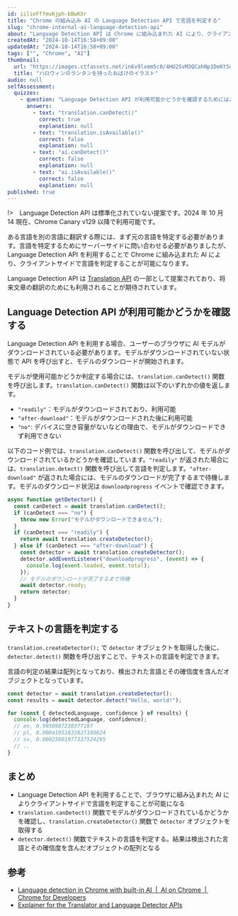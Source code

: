 ```yaml
---
id: iilieFffmvKjph-bBwKXr
title: "Chrome の組み込み AI の Language Detection API で言語を判定する"
slug: "chrome-internal-ai-language-detection-api"
about: "Language Detection API は Chrome に組み込まれた AI により、クライアントサイドで言語を判定するための提案です。この API を利用することで、テキストの言語を判定することが可能になります。"
createdAt: "2024-10-14T16:58+09:00"
updatedAt: "2024-10-14T16:58+09:00"
tags: ["", "Chrome", "AI"]
thumbnail:
  url: "https://images.ctfassets.net/in6v9lxmm5c8/4HU2SvM3QCahNp1DeKtSdG/211aa4dde7f5ca4499f879c6c687d6d8/halloween-lanthanum-ghost_20763-768x729.png"
  title: "ハロウィンのランタンを持ったおばけのイラスト"
audio: null
selfAssessment:
  quizzes:
    - question: "Language Detection API が利用可能かどうかを確認するためにはどの関数を呼び出すか？"
      answers:
        - text: "translation.canDetect()"
          correct: true
          explanation: null
        - text: "translation.isAvailable()"
          correct: false
          explanation: null
        - text: "ai.canDetect()"
          correct: false
          explanation: null
        - text: "ai.isAvailable()"
          correct: false
          explanation: null
published: true
---
```

!>　Language Detection API は標準化されていない提案です。2024 年 10 月 14 現在、Chrome Canary v129 以降で利用可能です。

ある言語を別の言語に翻訳する際には、まず元の言語を特定する必要があります。言語を特定するためにサーバーサイドに問い合わせる必要がありましたが、Language Detection API を利用することで Chrome に組み込まれた AI により、クライアントサイドで言語を判定することが可能になります。

Language Detection API は [Translation API](https://github.com/WICG/translation-api) の一部として提案されており、将来文章の翻訳のためにも利用されることが期待されています。

## Language Detection API が利用可能かどうかを確認する

Language Detection API を利用する場合、ユーザーのブラウザに AI モデルがダウンロードされている必要があります。モデルがダウンロードされていない状態で API を呼び出すと、モデルのダウンロードが開始されます。

モデルが使用可能かどうか判定する場合には、`translation.canDetect()` 関数を呼び出します。`translation.canDetect()` 関数は以下のいずれかの値を返します。

- `"readily"`：モデルがダウンロードされており、利用可能
- `"after-download"`：モデルがダウンロードされた後に利用可能
- `"no"`: デバイスに空き容量がないなどの理由で、モデルがダウンロードできず利用できない

以下のコード例では、`translation.canDetect()` 関数を呼び出して、モデルがダウンロードされているかどうかを確認しています。`"readily"` が返された場合には、`translation.detect()` 関数を呼び出して言語を判定します。`"after-download"` が返された場合には、モデルのダウンロードが完了するまで待機します。モデルのダウンロード状況は `downloadprogress` イベントで確認できます。

```js
async function getDetector() {
  const canDetect = await translation.canDetect();
  if (canDetect === "no") {
    throw new Error("モデルがダウンロードできません");
  }
  if (canDetect === "readily") {
    return await translation.createDetector();
  } else if (canDetect === "after-download") {
    const detector = await translation.createDetector();
    detector.addEventListener("downloadprogress", (event) => {
      console.log(event.loaded, event.total);
    });
    // モデルのダウンロードが完了するまで待機
    await detector.ready;
    return detector;
  }
}
```

## テキストの言語を判定する

`translation.createDetector();` で `detector` オブジェクトを取得した後に、`detector.detect()` 関数を呼び出すことで、テキストの言語を判定できます。

言語の判定の結果は配列となっており、検出された言語とその確信度を含んだオブジェクトとなっています。

```js
const detector = await translation.createDetector();
const results = await detector.detect("Hello, world!");

for (const { detectedLanguage, confidence } of results) {
  console.log(detectedLanguage, confidence);
  // en, 0.9950907230377197
  // pl, 0.00041951832827180624
  // sv, 0.00025001977337524295
  // ..
}
```

## まとめ

- Language Detection API を利用することで、ブラウザに組み込まれた AI によりクライアントサイドで言語を判定することが可能になる
- `translation.canDetect()` 関数でモデルがダウンロードされているかどうかを確認し、`translation.createDetector()` 関数で `detector` オブジェクトを取得する
- `detector.detect()` 関数でテキストの言語を判定する。結果は検出された言語とその確信度を含んだオブジェクトの配列となる

## 参考

- [Language detection in Chrome with built-in AI  |  AI on Chrome  |  Chrome for Developers](https://developer.chrome.com/docs/ai/language-detection)
- [Explainer for the Translator and Language Detector APIs](https://github.com/WICG/translation-api/blob/main/README.md)

